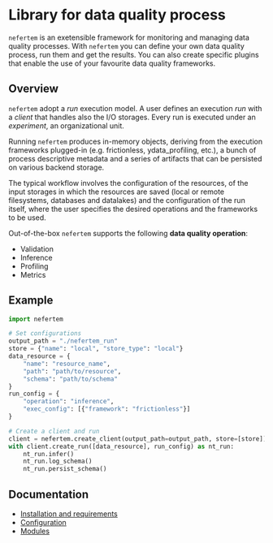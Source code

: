 # Library for data quality process

`nefertem` is an exetensible framework for monitoring and managing data quality processes. With `nefertem` you can define your own data quality process, run them and get the results. You can also create specific plugins that enable the use of your favourite data quality frameworks.

## Overview

`nefertem` adopt a *run* execution model. A user defines an execution *run* with a *client* that handles also the I/O storages. Every run is executed under an *experiment*, an organizational unit.

Running `nefertem` produces in-memory objects, deriving from the execution frameworks plugged-in (e.g. frictionless, ydata_profiling, etc.), a bunch of process descriptive metadata and a series of artifacts that can be persisted on various backend storage.

The typical workflow involves the configuration of the resources, of the input storages in which the resources are saved (local or remote filesystems, databases and datalakes) and the configuration of the run itself, where the user specifies the desired operations and the frameworks to be used.

Out-of-the-box `nefertem` supports the following **data quality operation**:

- Validation
- Inference
- Profiling
- Metrics

## Example

```python
import nefertem

# Set configurations
output_path = "./nefertem_run"
store = {"name": "local", "store_type": "local"}
data_resource = {
    "name": "resource_name",
    "path": "path/to/resource",
    "schema": "path/to/schema"
}
run_config = {
    "operation": "inference",
    "exec_config": [{"framework": "frictionless"}]
}

# Create a client and run
client = nefertem.create_client(output_path=output_path, store=[store])
with client.create_run([data_resource], run_config) as nt_run:
    nt_run.infer()
    nt_run.log_schema()
    nt_run.persist_schema()
```

## Documentation

- [Installation and requirements](./docs/01-installation.md)
- [Configuration](./docs/02-configuration.md)
- [Modules](./docs/03-modules.md)
